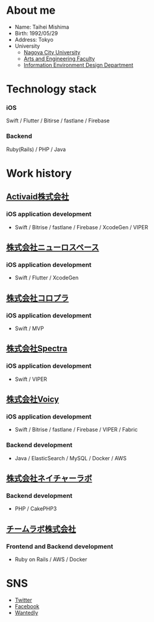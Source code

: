 # About me
- Name: Taihei Mishima
- Birth: 1992/05/29
- Address: Tokyo
- University
  - [Nagoya City University](https://www.nagoya-cu.ac.jp/)
  - [Arts and Engineering Faculty](https://www.nagoya-cu.ac.jp/sda/index.html)
  - [Information Environment Design Department](https://www.nagoya-cu.ac.jp/sda/undergraduate/informatics/index.html)

# Technology stack
### iOS
Swift / Flutter / Bitirse / fastlane / Firebase

### Backend
Ruby(Rails) / PHP / Java

# Work history
## [Activaid株式会社](https://activaid.me/ibd/about)
### iOS application development
- Swift / Bitrise / fastlane / Firebase / XcodeGen / VIPER

## [株式会社ニューロスペース](https://www.neurospace.jp/)
### iOS application development
- Swift / Flutter / XcodeGen

## [株式会社コロプラ](https://colopl.co.jp/index.php)
### iOS application development
- Swift / MVP

## [株式会社Spectra](https://spectra.tokyo/)
### iOS application development
- Swift / VIPER

## [株式会社Voicy](https://corp.voicy.jp/)
### iOS application development
- Swift / Bitrise / fastlane / Firebase / VIPER / Fabric
### Backend development
- Java / ElasticSearch / MySQL / Docker / AWS

## [株式会社ネイチャーラボ](https://www.naturelab.co.jp/)
### Backend development
- PHP / CakePHP3

## [チームラボ株式会社](https://www.team-lab.com/)
### Frontend and Backend development
- Ruby on Rails / AWS / Docker

# SNS
- [Twitter](https://twitter.com/tihimsm)
- [Facebook](https://www.facebook.com/taihei.mishima)
- [Wantedly](https://www.wantedly.com/users/824994)
